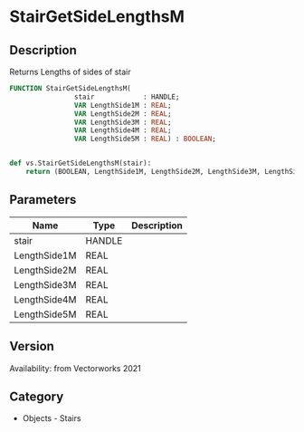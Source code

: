 # StairGetSideLengthsM

## Description
Returns Lengths of sides of stair

```pascal
FUNCTION StairGetSideLengthsM(
				stair            : HANDLE;
				VAR LengthSide1M : REAL;
				VAR LengthSide2M : REAL;
				VAR LengthSide3M : REAL;
				VAR LengthSide4M : REAL;
				VAR LengthSide5M : REAL) : BOOLEAN;
```

```python

def vs.StairGetSideLengthsM(stair):
    return (BOOLEAN, LengthSide1M, LengthSide2M, LengthSide3M, LengthSide4M, LengthSide5M)
```

## Parameters
|Name|Type|Description|
|---|---|---|
|stair|HANDLE||
|LengthSide1M|REAL||
|LengthSide2M|REAL||
|LengthSide3M|REAL||
|LengthSide4M|REAL||
|LengthSide5M|REAL||

## Version
Availability: from Vectorworks 2021
## Category
* Objects - Stairs

